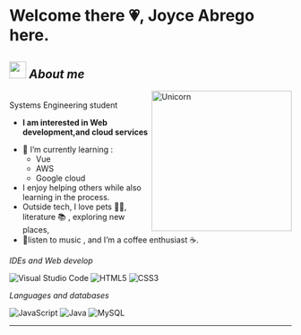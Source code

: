 # Welcome there 💗,  Joyce Abrego here. 




## <img src="https://media.giphy.com/media/ObNTw8Uzwy6KQ/giphy.gif" width="30px">&nbsp;***About me***

<img align="right" width=250px alt="Unicorn" src="https://i.pinimg.com/originals/08/fb/61/08fb615b1a389de5bc0410136d75f50d.gif" /><br>
Systems Engineering student 
* **I am interested in Web development,and cloud services**
- 🌼 I’m currently learning : 
  - Vue    
  - AWS
  - Google cloud 
- I enjoy helping others while also learning in the process.<br>
- Outside tech, I love pets 🐶🐱, literature 📚 , exploring new places,
- 🌼listen to music , and I’m a coffee enthusiast ☕.

*IDEs and Web develop*

![Visual Studio Code](https://img.shields.io/badge/Visual%20Studio%20Code-0078d7.svg?style=for-the-badge&logo=visual-studio-code&logoColor=white) ![HTML5](https://img.shields.io/badge/html5-%23E34F26.svg?style=for-the-badge&logo=html5&logoColor=white) ![CSS3](https://img.shields.io/badge/css3-%231572B6.svg?style=for-the-badge&logo=css3&logoColor=white)


*Languages and databases*

![JavaScript](https://img.shields.io/badge/javascript-%23323330.svg?style=for-the-badge&logo=javascript&logoColor=%23F7DF1E)
![Java](https://img.shields.io/badge/java-%23ED8B00.svg?style=for-the-badge&logo=openjdk&logoColor=white)
![MySQL](https://img.shields.io/badge/mysql-4479A1.svg?style=for-the-badge&logo=mysql&logoColor=white)





<div>
<!--   <p align="center">
    <b><em>Now listening to:</em></b> <br/>
    <img src="https://spotify-github-profile.vercel.app/api/view?uid=Bhargavi-hash&cover_image=true&theme=novatorem" alt="Now Listenting to" />
  </p> -->
  
  <p align="center">
 
</div>



---------------------------------------------------------------------------------------------------------------------

